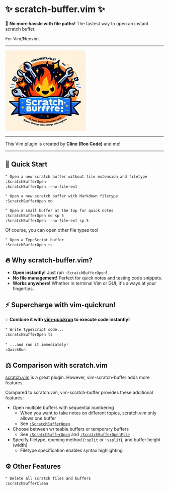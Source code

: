 # :sparkles: scratch-buffer.vim :sparkles:

:rocket: **No more hassle with file paths!** The fastest way to open an instant scratch buffer.

For Vim/Neovim.

- - -

![](./readme/logo.jpg)

- - -

This Vim plugin is created by **Cline (Roo Code)** and me!

- - -

## :wrench: Quick Start

```vim
" Open a new scratch buffer without file extension and filetype
:ScratchBufferOpen
:ScratchBufferOpen --no-file-ext
```

```vim
" Open a new scratch buffer with Markdown filetype
:ScratchBufferOpen md
```

```vim
" Open a small buffer at the top for quick notes
:ScratchBufferOpen md sp 5
:ScratchBufferOpen --no-file-ext sp 5
```

Of course, you can open other file types too!

```vim
" Open a TypeScript buffer
:ScratchBufferOpen ts
```

## :fire: Why scratch-buffer.vim?

- **Open instantly!** Just run `:ScratchBufferOpen`!
- **No file management!** Perfect for quick notes and testing code snippets.
- **Works anywhere!** Whether in terminal Vim or GUI, it's always at your fingertips.

## :zap: Supercharge with vim-quickrun!

:bulb: **Combine it with [vim-quickrun](https://github.com/thinca/vim-quickrun) to execute code instantly!**

```vim
" Write TypeScript code...
:ScratchBufferOpen ts

" ...and run it immediately!
:QuickRun
```

## :balance_scale: Comparison with scratch.vim

[scratch.vim](https://github.com/mtth/scratch.vim) is a great plugin.
However, vim-scratch-buffer adds more features.

Compared to scratch.vim, vim-scratch-buffer provides these additional features:

- Open multiple buffers with sequential numbering
    - When you want to take notes on different topics, scratch.vim only allows one buffer
    - See [`:ScratchBufferOpen`](https://github.com/aiya000/vim-scratch-buffer/blob/736eef08b531b91c95497917ddb97ffbc2047c73/doc/vim-scratch-buffer.txt#L86)
- Choose between writeable buffers or temporary buffers
    - See [`:ScratchBufferOpen`](https://github.com/aiya000/vim-scratch-buffer/blob/736eef08b531b91c95497917ddb97ffbc2047c73/doc/vim-scratch-buffer.txt#L86) and [`:ScratchBufferOpenFile`](https://github.com/aiya000/vim-scratch-buffer/blob/736eef08b531b91c95497917ddb97ffbc2047c73/doc/vim-scratch-buffer.txt#L120)
- Specify filetype, opening method (`:split` or `:vsplit`), and buffer height (width)
    - Filetype specification enables syntax highlighting

## :gear: Other Features

```vim
" Delete all scratch files and buffers
:ScratchBufferClean
```
